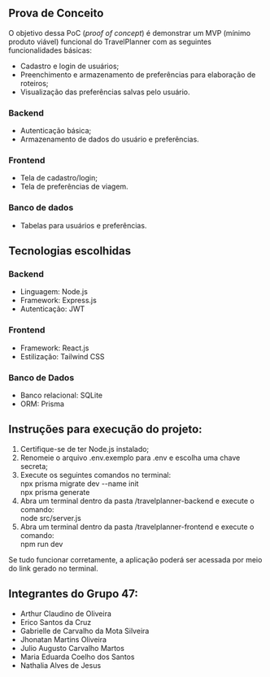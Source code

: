 ## **Prova de Conceito**
O objetivo dessa PoC (_proof of concept_) é demonstrar um MVP (mínimo produto viável) funcional do TravelPlanner com as seguintes funcionalidades básicas:
- Cadastro e login de usuários;
- Preenchimento e armazenamento de preferências para elaboração de roteiros;
- Visualização das preferências salvas pelo usuário.
  
### Backend ###
- Autenticação básica;
- Armazenamento de dados do usuário e preferências.

### Frontend ###
- Tela de cadastro/login;
- Tela de preferências de viagem.

### Banco de dados ###
- Tabelas para usuários e preferências.

## **Tecnologias escolhidas**
### Backend ###
- Linguagem: Node.js
- Framework: Express.js
- Autenticação: JWT

### Frontend ###
- Framework: React.js
- Estilização: Tailwind CSS

### Banco de Dados ###
- Banco relacional: SQLite
- ORM: Prisma

## **Instruções para execução do projeto:**
1. Certifique-se de ter Node.js instalado;
2. Renomeie o arquivo .env.exemplo para .env e escolha uma chave secreta;
3. Execute os seguintes comandos no terminal:  
npx prisma migrate dev --name init  
npx prisma generate
4. Abra um terminal dentro da pasta /travelplanner-backend e execute o comando:  
node src/server.js
5. Abra um terminal dentro da pasta /travelplanner-frontend e execute o comando:  
npm run dev

Se tudo funcionar corretamente, a aplicação poderá ser acessada por meio do link gerado no terminal.

## **Integrantes do Grupo 47:**
- Arthur Claudino de Oliveira
- Erico Santos da Cruz
- Gabrielle de Carvalho da Mota Silveira
- Jhonatan Martins Oliveira
- Julio Augusto Carvalho Martos
- Maria Eduarda Coelho dos Santos
- Nathalia Alves de Jesus